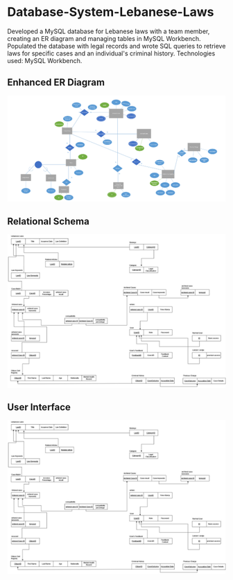 # Database-System-Lebanese-Laws
Developed a MySQL database for Lebanese laws with a team member, creating an ER diagram and managing tables in MySQL Workbench. Populated the database with legal records and wrote SQL queries to retrieve laws for specific cases and an individual's criminal history. Technologies used: MySQL Workbench.


## Enhanced ER Diagram
![Enhanced ER Diagram](https://github.com/SajedHamdan09/Database-System-Lebanese-Laws/blob/main/Enhanced_ER.png)




## Relational Schema
![Image Description](https://github.com/SajedHamdan09/Database-System-Lebanese-Laws/blob/main/Relational_Schema.jpeg)



## User Interface
![Image Description](https://github.com/SajedHamdan09/Database-System-Lebanese-Laws/blob/main/Relational_Schema.jpeg)


